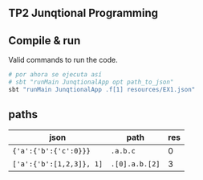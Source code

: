 ## TP2 Junqtional Programming

## Compile & run

Valid commands to run the code.

```bash
# por ahora se ejecuta así
# sbt "runMain JunqtionalApp opt path_to_json"
sbt "runMain JunqtionalApp .f[1] resources/EX1.json"
```
## paths
| json                     | path           | res |
|--------------------------|----------------|-----|
| `{'a':{'b':{'c':0}}}`    | `.a.b.c`       | 0   |
| `['a':{'b':[1,2,3]}, 1]` | `.[0].a.b.[2]` | 3   |

